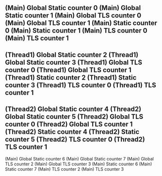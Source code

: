 (Main) 		Global 	Static 	counter 0
(Main) 		Global 	Static 	counter 1
(Main) 		Global 	TLS 	counter 0
(Main) 		Global 	TLS 	counter 1
(Main) 			Static 	counter 0
(Main) 			Static 	counter 1
(Main) 			TLS	counter 0
(Main) 			TLS	counter 1
----------------------------
(Thread1) 	Global 	Static 	counter 2
(Thread1) 	Global 	Static 	counter 3
(Thread1) 	Global 	TLS 	counter 0
(Thread1) 	Global 	TLS 	counter 1
(Thread1) 		Static 	counter 2
(Thread1) 		Static 	counter 3
(Thread1) 		TLS	counter 0
(Thread1) 		TLS	counter 1
----------------------------
(Thread2) 	Global 	Static 	counter 4
(Thread2) 	Global 	Static 	counter 5
(Thread2) 	Global 	TLS 	counter 0
(Thread2) 	Global 	TLS 	counter 1
(Thread2) 		Static 	counter 4
(Thread2) 		Static 	counter 5
(Thread2) 		TLS	counter 0
(Thread2) 		TLS	counter 1
----------------------------
(Main) 		Global 	Static 	counter 6
(Main) 		Global 	Static 	counter 7
(Main) 		Global 	TLS 	counter 2
(Main) 		Global 	TLS 	counter 3
(Main) 			Static 	counter 6
(Main) 			Static 	counter 7
(Main) 			TLS	counter 2
(Main) 			TLS	counter 3
